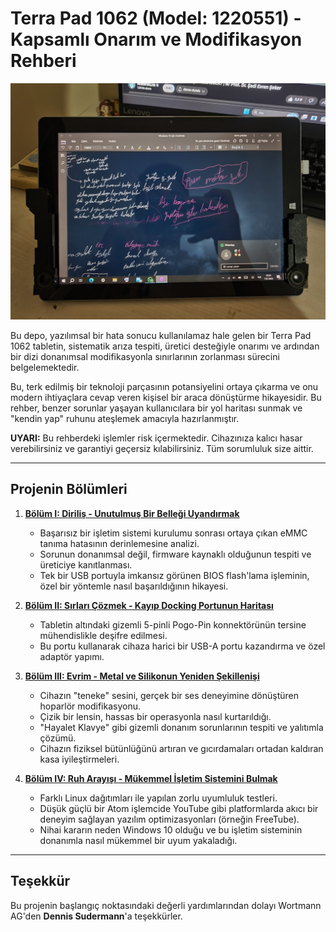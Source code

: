 # Terra Pad 1062 (Model: 1220551) - Kapsamlı Onarım ve Modifikasyon Rehberi

![Projenin Kapak Fotoğrafı](./assets/images/one%20note%20for%20windows%2010%20tablet%20dış%20çekim.jpg)

Bu depo, yazılımsal bir hata sonucu kullanılamaz hale gelen bir Terra Pad 1062 tabletin, sistematik arıza tespiti, üretici desteğiyle onarımı ve ardından bir dizi donanımsal modifikasyonla sınırlarının zorlanması sürecini belgelemektedir.

Bu, terk edilmiş bir teknoloji parçasının potansiyelini ortaya çıkarma ve onu modern ihtiyaçlara cevap veren kişisel bir araca dönüştürme hikayesidir. Bu rehber, benzer sorunlar yaşayan kullanıcılara bir yol haritası sunmak ve "kendin yap" ruhunu ateşlemek amacıyla hazırlanmıştır.

**UYARI:** Bu rehberdeki işlemler risk içermektedir. Cihazınıza kalıcı hasar verebilirsiniz ve garantiyi geçersiz kılabilirsiniz. Tüm sorumluluk size aittir.

---

## Projenin Bölümleri

1.  **[Bölüm I: Diriliş - Unutulmuş Bir Belleği Uyandırmak](./docs/1_The_Resurrection.md)**
    *   Başarısız bir işletim sistemi kurulumu sonrası ortaya çıkan eMMC tanıma hatasının derinlemesine analizi.
    *   Sorunun donanımsal değil, firmware kaynaklı olduğunun tespiti ve üreticiye kanıtlanması.
    *   Tek bir USB portuyla imkansız görünen BIOS flash'lama işleminin, özel bir yöntemle nasıl başarıldığının hikayesi.

2.  **[Bölüm II: Sırları Çözmek - Kayıp Docking Portunun Haritası](./docs/2_Unlocking_The_Port.md)**
    *   Tabletin altındaki gizemli 5-pinli Pogo-Pin konnektörünün tersine mühendislikle deşifre edilmesi.
    *   Bu portu kullanarak cihaza harici bir USB-A portu kazandırma ve özel adaptör yapımı.

3.  **[Bölüm III: Evrim - Metal ve Silikonun Yeniden Şekillenişi](./docs/3_The_Evolution.md)**
    *   Cihazın "teneke" sesini, gerçek bir ses deneyimine dönüştüren hoparlör modifikasyonu.
    *   Çizik bir lensin, hassas bir operasyonla nasıl kurtarıldığı.
    *   "Hayalet Klavye" gibi gizemli donanım sorunlarının tespiti ve yalıtımla çözümü.
    *   Cihazın fiziksel bütünlüğünü artıran ve gıcırdamaları ortadan kaldıran kasa iyileştirmeleri.

4.  **[Bölüm IV: Ruh Arayışı - Mükemmel İşletim Sistemini Bulmak](./docs/4_The_Soul.md)**
    *   Farklı Linux dağıtımları ile yapılan zorlu uyumluluk testleri.
    *   Düşük güçlü bir Atom işlemcide YouTube gibi platformlarda akıcı bir deneyim sağlayan yazılım optimizasyonları (örneğin FreeTube).
    *   Nihai kararın neden Windows 10 olduğu ve bu işletim sisteminin donanımla nasıl mükemmel bir uyum yakaladığı.

---

## Teşekkür

Bu projenin başlangıç noktasındaki değerli yardımlarından dolayı Wortmann AG'den **Dennis Sudermann**'a teşekkürler.
